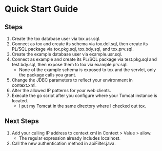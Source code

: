 Quick Start Guide
=================

Steps
-----

1. Create the tox database user via tox.usr.sql.
1. Connect as tox and create its schema via tox.ddl.sql, then create its PL/SQL package via tox.pkg.sql, tox.bdy.sql, and tox.prv.sql.
1. Create the example database user via example.usr.sql.
1. Connect as example and create its PL/SQL package via test.pkg.sql and test.bdy.sql, then expose them to tox via example.prv.sql.
	* None of the example schema is exposed to tox and the servlet, only the package calls you grant.
1. Change the JDBC parameters to reflect your environment in context.xml.
1. Alter the allowed IP patterns for your web clients.
1. Execute the go script after you configure where your Tomcat instance is located.
	* I put my Tomcat in the same directory where I checked out tox.

	
Next Steps
----------

1. Add your calling IP address to context.xml in Context > Value > allow.
	* The regular expression already includes localhost.
1. Call the new authentication method in apiFilter.java.